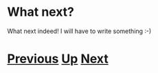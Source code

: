 # What next?

What next indeed! I will have to write something :-)

# [Previous](regexp.md) [Up](README.md) [Next](../README.md)
